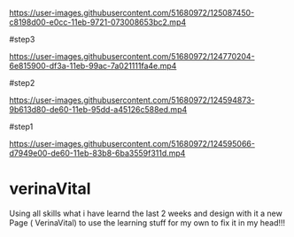 

https://user-images.githubusercontent.com/51680972/125087450-c8198d00-e0cc-11eb-9721-073008653bc2.mp4

#step3

https://user-images.githubusercontent.com/51680972/124770204-6e815900-df3a-11eb-99ac-7a021111fa4e.mp4


#step2

https://user-images.githubusercontent.com/51680972/124594873-9b613d80-de60-11eb-95dd-a45126c588ed.mp4


#step1

https://user-images.githubusercontent.com/51680972/124595066-d7949e00-de60-11eb-83b8-6ba3559f311d.mp4




# verinaVital

Using all skills what i have learnd the last 2 weeks and design with it a new Page ( VerinaVital) 
to use the learning stuff for my own to fix it in my head!!!
